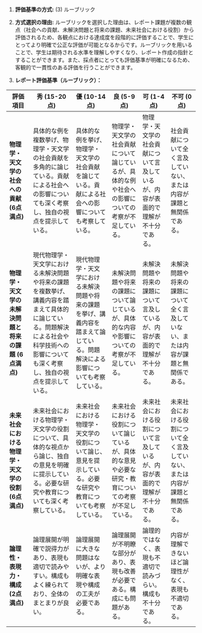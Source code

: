 1. **評価基準の方式:** (3) ルーブリック

2. **方式選択の理由:** ルーブリックを選択した理由は、レポート課題が複数の観点（社会への貢献、未解決問題と将来の課題、未来社会における役割）から評価されるため、各観点における達成度を段階的に評価することで、学生にとってより明確で公正な評価が可能となるからです。ルーブリックを用いることで、学生は期待される水準を理解しやすくなり、レポート作成の指針とすることができます。また、採点者にとっても評価基準が明確になるため、客観的で一貫性のある評価を行うことができます。

3. **レポート評価基準（ルーブリック）：**

| 評価項目 | 秀 (15-20点) | 優 (10-14点) | 良 (5-9点) | 可 (1-4点) | 不可 (0点) |
|---|---|---|---|---|---|
| **物理学・天文学の社会への貢献 (6点満点)** | 具体的な例を複数挙げ、物理学・天文学の社会貢献を多角的に論じている。貢献による社会への影響についても深く考察し、独自の視点を提示している。 | 具体的な例を挙げ、物理学・天文学の社会貢献を論じている。貢献による社会への影響についても考察している。 | 物理学・天文学の社会貢献について論じているが、具体的な例や社会への影響についての考察が不足している。 | 物理学・天文学の社会貢献について言及しているが、内容が表面的で理解が不十分である。 | 社会貢献について全く言及していない、または内容が課題と無関係である。 |
| **物理学・天文学の未解決問題と将来の課題 (6点満点)** | 現代物理学・天文学における未解決問題や将来の課題を複数挙げ、講義内容を踏まえて具体的に論じている。問題解決による社会や科学技術への影響についても深く考察し、独自の視点を提示している。 | 現代物理学・天文学における未解決問題や将来の課題を挙げ、講義内容を踏まえて論じている。問題解決による影響についても考察している。 | 未解決問題や将来の課題について論じているが、具体的な内容や影響についての考察が不足している。 | 未解決問題や将来の課題について言及しているが、内容が表面的で理解が不十分である。 | 未解決問題や将来の課題について全く言及していない、または内容が課題と無関係である。 |
| **未来社会における物理学・天文学の役割 (6点満点)** | 未来社会における物理学・天文学の役割について、具体的な視点から論じ、独自の意見を明確に提示している。必要な研究や教育についても深く考察している。 | 未来社会における物理学・天文学の役割について論じ、意見を提示している。必要な研究や教育についても考察している。 | 未来社会における役割について論じているが、具体的な意見や必要な研究・教育についての考察が不足している。 | 未来社会における役割について言及しているが、内容が表面的で理解が不十分である。 | 未来社会における役割について全く言及していない、または内容が課題と無関係である。 |
| **論理性・表現力・構成 (2点満点)** | 論理展開が明確で説得力があり、表現も適切で読みやすい。構成もよく練られており、全体のまとまりが良い。 | 論理展開に大きな問題はないが、より明確な表現や構成の工夫が必要である。 | 論理展開が不明瞭な部分があり、表現も改善が必要である。構成にも問題がある。 | 論理的ではなく、表現も不適切で読みづらい。構成も不十分である。 | 内容が理解できないほど論理性がなく、表現も不適切である。 |

